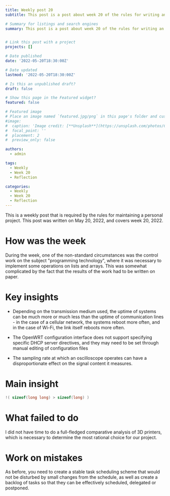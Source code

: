 ```yaml
---
title: Weekly post 20
subtitle: This post is a post about week 20 of the rules for writing an individual project.

# Summary for listings and search engines
summary: This post is a post about week 20 of the rules for writing an individual project.


# Link this post with a project
projects: []

# Date published
date: '2022-05-20T18:30:00Z'

# Date updated
lastmod: '2022-05-20T18:30:00Z'

# Is this an unpublished draft?
draft: false

# Show this page in the Featured widget?
featured: false

# Featured image
# Place an image named `featured.jpg/png` in this page's folder and customize its options here.
#image:
#  caption: 'Image credit: [**Unsplash**](https://unsplash.com/photos/CpkOjOcXdUY)'
#  focal_point: ''
#  placement: 2
#  preview_only: false

authors:
  - admin

tags:
  - Weekly
  - Week 20
  - Reflection

categories:
  - Weekly
  - Week 20
  - Reflection
---
```


This is a weekly post that is required by the rules for maintaining a personal project. This post was written on May 20, 2022, and covers week 20, 2022.

# How was the week

During the week, one of the non-standard circumstances was the control work on the subject "programming technology", where it was necessary to implement some operations on lists and arrays.
This was somewhat complicated by the fact that the results of the work had to be written on paper.

# Key insights

- Depending on the transmission medium used, the uptime of systems can be much more or much less than the uptime of communication lines - in the case of a cellular network, the systems reboot more often, and in the case of Wi-Fi, the link itself reboots more often.

- The OpenWRT configuration interface does not support specifying specific DHCP server directives, and they may need to be set through manual editing of configuration files

- The sampling rate at which an oscilloscope operates can have a disproportionate effect on the signal content it measures.

# Main insight

```c
!( sizeof(long long) > sizeof(long) )
```


# What failed to do

I did not have time to do a full-fledged comparative analysis of 3D printers, which is necessary to determine the most rational choice for our project.

# Work on mistakes

As before, you need to create a stable task scheduling scheme that would not be disturbed by small changes from the schedule, as well as create a backlog of tasks so that they can be effectively scheduled, delegated or postponed.